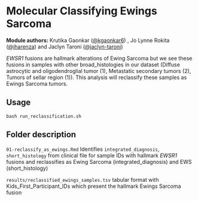 # Molecular Classifying Ewings Sarcoma  

**Module authors:** Krutika Gaonkar ([@kgaonkar6](https://github.com/kgaonkar6)) , Jo Lynne Rokita ([@jharenza](https://github.com/jharenza)) and Jaclyn Taroni ([@jaclyn-taroni](https://github.com/jaclyn-taroni))

_EWSR1_ fusions are hallmark alterations of Ewing Sarcoma but we see these fusions in samples with other broad_histologies in our dataset (Diffuse astrocytic and oligodendroglial tumor (1), Metastatic secondary tumors (2), Tumors of sellar region (1)). This analysis will reclassify these samples as Ewings Sarcoma tumors.

## Usage
`bash run_reclassification.sh` 


## Folder description
`01-reclassify_as_ewings.Rmd` Identifies `integrated_diagnosis`, `short_histology` from clinical file for sample IDs with hallmark _EWSR1_ fusions and reclassifies as Ewing Sarcoma (integrated_diagnosis) and EWS (short_histology)

`results/reclassified_ewings_samples.tsv` tabular format with Kids_First_Participant_IDs which present the hallmark Ewings Sarcoma fusion 
